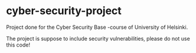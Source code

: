 # cyber-security-project

Project done for the Cyber Security Base -course of University of Helsinki. 

The project is suppose to include security vulnerabilities, please do not use this code!
